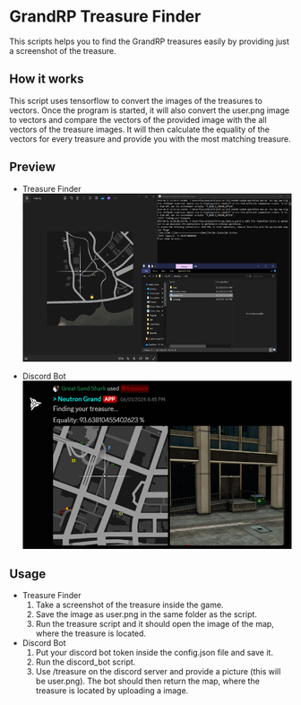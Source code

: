 # GrandRP Treasure Finder
This scripts helps you to find the GrandRP treasures easily by providing just a screenshot of the treasure.

## How it works
This script uses tensorflow to convert the images of the treasures to vectors. Once the program is started, it will also convert the user.png image to vectors and compare the vectors of the provided image with the all vectors of the treasure images. It will then calculate the equality of the vectors for every treasure and provide you with the most matching treasure.

## Preview
- Treasure Finder<br>
     <img src="https://github.com/SiroxCW/grandrp-treasure-finder/blob/main/preview/preview_treasure.png" width="550" height="300">

- Discord Bot<br>
     <img src="https://github.com/SiroxCW/grandrp-treasure-finder/blob/main/preview/preview_discord_bot.png" width="550" height="300">


## Usage
- Treasure Finder
  1. Take a screenshot of the treasure inside the game.
  2. Save the image as user.png in the same folder as the script.
  3. Run the treasure script and it should open the image of the map, where the treasure is located.
- Discord Bot
  1. Put your discord bot token inside the config.json file and save it.
  2. Run the discord_bot script.
  3. Use /treasure on the discord server and provide a picture (this will be user.png). The bot should then return the map, where the treasure is located by uploading a image.

